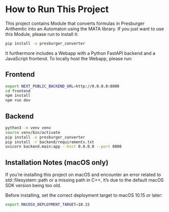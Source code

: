 # How to Run This Project

This project contains Module that converts formulas in Presburger Arithemtic into an Automaton using the MATA library.
If you just want to use this Module, please run to install it:

```bash
pip install -e presburger_converter 
```

It furthermore includes a Webapp with a Python FastAPI backend and a JavaScript frontend.
To locally host the Webapp, please run:

## Frontend

```bash
export NEXT_PUBLIC_BACKEND_URL=http://0.0.0.0:8000
cd frontend
npm install
npm run dev
```

## Backend

```bash
python3 -m venv venv
source venv/bin/activate
pip install -e presburger_converter 
pip install -r backend/requirements.txt
uvicorn backend.main:app --host 0.0.0.0 --port 8000
```

## Installation Notes (macOS only)

If you’re installing this project on macOS and encounter an error related to std::filesystem::path or a missing path in C++, it’s due to the default macOS SDK version being too old.

Before installing, set the correct deployment target to macOS 10.15 or later:

```bash
export MACOSX_DEPLOYMENT_TARGET=10.15
```
